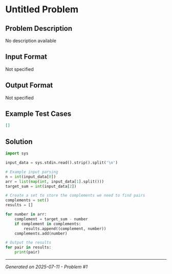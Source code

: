# Untitled Problem

## Problem Description
No description available

## Input Format
Not specified

## Output Format
Not specified

## Example Test Cases
```json
[]
```

## Solution
```python
import sys

input_data = sys.stdin.read().strip().split('\n')

# Example input parsing
n = int(input_data[0])
arr = list(map(int, input_data[1].split()))
target_sum = int(input_data[2])

# Create a set to store the complements we need to find pairs
complements = set()
results = []

for number in arr:
    complement = target_sum - number
    if complement in complements:
        results.append((complement, number))
    complements.add(number)

# Output the results
for pair in results:
    print(pair)
```

---
*Generated on 2025-07-11 - Problem #1*